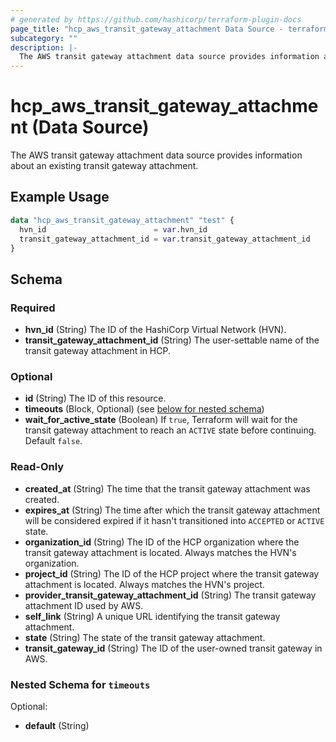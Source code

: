 ```yaml
---
# generated by https://github.com/hashicorp/terraform-plugin-docs
page_title: "hcp_aws_transit_gateway_attachment Data Source - terraform-provider-hcp"
subcategory: ""
description: |-
  The AWS transit gateway attachment data source provides information about an existing transit gateway attachment.
---
```


# hcp_aws_transit_gateway_attachment (Data Source)

The AWS transit gateway attachment data source provides information about an existing transit gateway attachment.

## Example Usage

```terraform
data "hcp_aws_transit_gateway_attachment" "test" {
  hvn_id                        = var.hvn_id
  transit_gateway_attachment_id = var.transit_gateway_attachment_id
}
```

<!-- schema generated by tfplugindocs -->
## Schema

### Required

- **hvn_id** (String) The ID of the HashiCorp Virtual Network (HVN).
- **transit_gateway_attachment_id** (String) The user-settable name of the transit gateway attachment in HCP.

### Optional

- **id** (String) The ID of this resource.
- **timeouts** (Block, Optional) (see [below for nested schema](#nestedblock--timeouts))
- **wait_for_active_state** (Boolean) If `true`, Terraform will wait for the transit gateway attachment to reach an `ACTIVE` state before continuing. Default `false`.

### Read-Only

- **created_at** (String) The time that the transit gateway attachment was created.
- **expires_at** (String) The time after which the transit gateway attachment will be considered expired if it hasn't transitioned into `ACCEPTED` or `ACTIVE` state.
- **organization_id** (String) The ID of the HCP organization where the transit gateway attachment is located. Always matches the HVN's organization.
- **project_id** (String) The ID of the HCP project where the transit gateway attachment is located. Always matches the HVN's project.
- **provider_transit_gateway_attachment_id** (String) The transit gateway attachment ID used by AWS.
- **self_link** (String) A unique URL identifying the transit gateway attachment.
- **state** (String) The state of the transit gateway attachment.
- **transit_gateway_id** (String) The ID of the user-owned transit gateway in AWS.

<a id="nestedblock--timeouts"></a>
### Nested Schema for `timeouts`

Optional:

- **default** (String)


